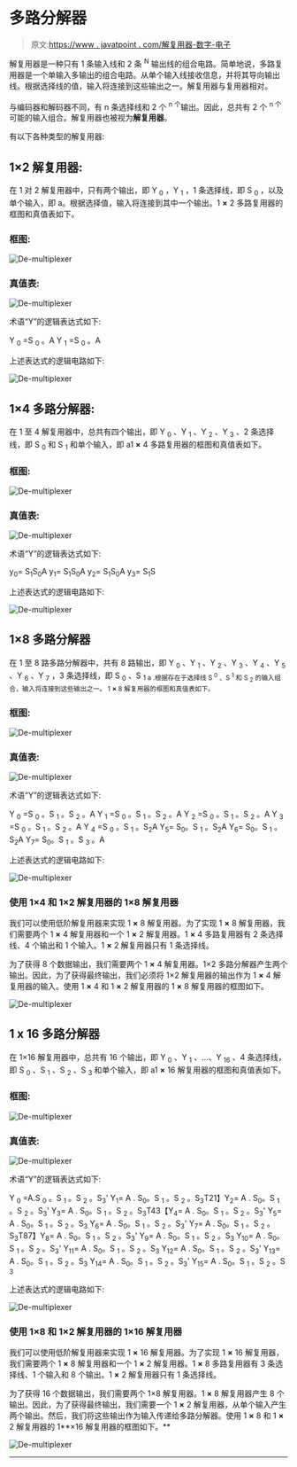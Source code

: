 # 多路分解器

> 原文:[https://www . javatpoint . com/解复用器-数字-电子](https://www.javatpoint.com/de-multiplexer-digital-electronics)

解复用器是一种只有 1 条输入线和 2 条 <sup>N</sup> 输出线的组合电路。简单地说，多路复用器是一个单输入多输出的组合电路。从单个输入线接收信息，并将其导向输出线。根据选择线的值，输入将连接到这些输出之一。解复用器与复用器相对。

与编码器和解码器不同，有 n 条选择线和 2 个 <sup>n 个</sup>输出。因此，总共有 2 个 <sup>n 个</sup>可能的输入组合。解复用器也被视为**解复用器**。

有以下各种类型的解复用器:

## 1×2 解复用器:

在 1 对 2 解复用器中，只有两个输出，即 Y <sub>0</sub> ，Y <sub>1</sub> ，1 条选择线，即 S <sub>0</sub> ，以及单个输入，即 a。根据选择值，输入将连接到其中一个输出。1 **×** 2 多路复用器的框图和真值表如下。

### 框图:

![De-multiplexer](../Images/38d333335150fd92b77bf12384b6a9eb.png)

### 真值表:

![De-multiplexer](../Images/d4e292a57c3d7204d93a1ba8546a502e.png)

术语“Y”的逻辑表达式如下:

Y <sub>0</sub> =S <sub>0</sub> 。A
Y <sub>1</sub> =S <sub>0</sub> 。A

上述表达式的逻辑电路如下:

![De-multiplexer](../Images/023f3539fcba2dd8191d7fd6feef93f8.png)

## 1×4 多路分解器:

在 1 至 4 解复用器中，总共有四个输出，即 Y <sub>0</sub> 、Y <sub>1</sub> 、Y <sub>2</sub> 、Y <sub>3</sub> 、2 条选择线，即 S <sub>0</sub> 和 S <sub>1</sub> 和单个输入，即 a1 **×** 4 多路复用器的框图和真值表如下。

### 框图:

![De-multiplexer](../Images/95ee7d02d6e59397c2d3ee3a7dc0e352.png)

### 真值表:

![De-multiplexer](../Images/d18ece8e13870ad3593408eb144a9108.png)

术语“Y”的逻辑表达式如下:

y<sub>0</sub>= S<sub>1</sub>S<sub>0</sub>A
y<sub>1</sub>= S<sub>1</sub>S<sub>0</sub>A
y<sub>2</sub>= S<sub>1</sub>S<sub>0</sub>A
y<sub>3</sub>= S<sub>1</sub>S

上述表达式的逻辑电路如下:

![De-multiplexer](../Images/bb2284659caed9a3ec2f9fae873a739a.png)

## 1×8 多路分解器

在 1 至 8 路多路分解器中，共有 8 路输出，即 Y <sub>0</sub> 、Y <sub>1</sub> 、Y <sub>2</sub> 、Y <sub>3</sub> 、Y <sub>4</sub> 、Y <sub>5</sub> 、Y <sub>6</sub> 、Y <sub>7</sub> ，3 条选择线，即 S <sub>0</sub> 、S <sub>1 a .根据存在于选择线 S <sup>0</sup> 、S <sup>1</sup> 和 S <sub>2</sub> 的输入组合，输入将连接到这些输出之一。 1 **×** 8 解复用器的框图和真值表如下。</sub>

### 框图:

![De-multiplexer](../Images/90f455f1d77f6e20b8847c8f3ffb5921.png)

### 真值表:

![De-multiplexer](../Images/339b8ed1320137ec699209e5a107b5d4.png)

术语“Y”的逻辑表达式如下:

Y <sub>0</sub> =S <sub>0</sub> 。S <sub>1</sub> 。S <sub>2</sub> 。A
Y <sub>1</sub> =S <sub>0</sub> 。S <sub>1</sub> 。S <sub>2</sub> 。A
Y <sub>2</sub> =S <sub>0</sub> 。S <sub>1</sub> 。S <sub>2</sub> 。A
Y <sub>3</sub> =S <sub>0</sub> 。S <sub>1</sub> 。S <sub>2</sub> 。A
Y <sub>4</sub> =S <sub>0</sub> 。S <sub>1</sub> 。S<sub>2</sub>A
Y<sub>5</sub>= S<sub>0</sub>。S <sub>1</sub> 。S<sub>2</sub>A
Y<sub>6</sub>= S<sub>0</sub>。S <sub>1</sub> 。S<sub>2</sub>A
Y<sub>7</sub>= S<sub>0</sub>。S <sub>1</sub> 。S <sub>3</sub> 。A

上述表达式的逻辑电路如下:

![De-multiplexer](../Images/ca1643c648b621119d5fcc4bb21dcc7b.png)

### 使用 1×4 和 1×2 解复用器的 1×8 解复用器

我们可以使用低阶解复用器来实现 1 **×** 8 解复用器。为了实现 1 **×** 8 解复用器，我们需要两个 1 **×** 4 解复用器和一个 1 **×** 2 解复用器。1 **×** 4 多路复用器有 2 条选择线、4 个输出和 1 个输入。1 **×** 2 解复用器只有 1 条选择线。

为了获得 8 个数据输出，我们需要两个 1 **×** 4 解复用器。1×2 多路分解器产生两个输出。因此，为了获得最终输出，我们必须将 1×2 解复用器的输出作为 1 **×** 4 解复用器的输入。使用 1 **×** 4 和 1 **×** 2 解复用器的 1 **×** 8 解复用器的框图如下。

![De-multiplexer](../Images/826e77873abd29ff202332dfb56dcca4.png)

## 1 x 16 多路分解器

在 1×16 解复用器中，总共有 16 个输出，即 Y <sub>0</sub> 、Y <sub>1</sub> 、…、Y <sub>16</sub> 、4 条选择线，即 S <sub>0</sub> 、S <sub>1</sub> 、S <sub>2</sub> 、S <sub>3</sub> 和单个输入，即 a1 **×** 16 解复用器的框图和真值表如下。

### 框图:

![De-multiplexer](../Images/e11dbad2d49abec49275bb9d0f2a67f3.png)

### 真值表:

![De-multiplexer](../Images/f56e4412186bc42a06572cdb0b5d1ec6.png)

术语“Y”的逻辑表达式如下:

Y <sub>0</sub> =A.S <sub>0</sub> 。S <sub>1</sub> 。S <sub>2</sub> 。S<sub>3</sub>'
Y<sub>1</sub>= A . S<sub>0</sub>。S <sub>1</sub> 。S <sub>2</sub> 。S<sub>3</sub>T21】Y<sub>2</sub>= A . S<sub>0</sub>。S <sub>1</sub> 。S <sub>2</sub> 。S<sub>3</sub>'
Y<sub>3</sub>= A . S<sub>0</sub>。S <sub>1</sub> 。S <sub>2</sub> 。S<sub>3</sub>T43【Y<sub>4</sub>= A . S<sub>0</sub>。S <sub>1</sub> 。S <sub>2</sub> 。S<sub>3</sub>'
Y<sub>5</sub>= A . S<sub>0</sub>。S <sub>1</sub> 。S <sub>2</sub> 。S<sub>3</sub>
Y<sub>6</sub>= A . S<sub>0</sub>。S <sub>1</sub> 。S <sub>2</sub> 。S<sub>3</sub>'
Y<sub>7</sub>= A . S<sub>0</sub>。S <sub>1</sub> 。S <sub>2</sub> 。S<sub>3</sub>T87】Y<sub>8</sub>= A . S<sub>0</sub>。S <sub>1</sub> 。S <sub>2</sub> 。S<sub>3</sub>'
Y<sub>9</sub>= A . S<sub>0</sub>。S <sub>1</sub> 。S <sub>2</sub> 。S<sub>3</sub>
Y<sub>10</sub>= A . S<sub>0</sub>。S <sub>1</sub> 。S <sub>2</sub> 。S<sub>3</sub>'
Y<sub>11</sub>= A . S<sub>0</sub>。S <sub>1</sub> 。S <sub>2</sub> 。S<sub>3</sub>
Y<sub>12</sub>= A . S<sub>0</sub>。S <sub>1</sub> 。S <sub>2</sub> 。S<sub>3</sub>'
Y<sub>13</sub>= A . S<sub>0</sub>。S <sub>1</sub> 。S <sub>2</sub> 。S<sub>3</sub>
Y<sub>14</sub>= A . S<sub>0</sub>。S <sub>1</sub> 。S <sub>2</sub> 。S<sub>3</sub>'
Y<sub>15</sub>= A . S<sub>0</sub>。S <sub>1</sub> 。S <sub>2</sub> 。S <sub>3</sub>

上述表达式的逻辑电路如下:

![De-multiplexer](../Images/df8b7d1e7b1a4549f5846325a2692ae7.png)

### 使用 1×8 和 1×2 解复用器的 1×16 解复用器

我们可以使用低阶解复用器来实现 1 **×** 16 解复用器。为了实现 1 **×** 16 解复用器，我们需要两个 1 **×** 8 解复用器和一个 1 **×** 2 解复用器。1 **×** 8 多路复用器有 3 条选择线、1 个输入和 8 个输出。1 **×** 2 解复用器只有 1 条选择线。

为了获得 16 个数据输出，我们需要两个 1×8 解复用器。1 **×** 8 解复用器产生 8 个输出。因此，为了获得最终输出，我们需要一个 1 **×** 2 解复用器，从单个输入产生两个输出。然后，我们将这些输出作为输入传递给多路分解器。使用 1 **×** 8 和 1 **×** 2 解复用器的 1**×16 解复用器的框图如下。**

![De-multiplexer](../Images/82d1f4c26c9f22ea6b22df113694b8d3.png)

* * *